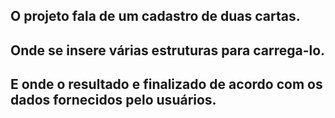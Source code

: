 ##  O projeto fala de um cadastro de duas cartas.
##  Onde se insere várias estruturas para carrega-lo.
##  E onde o resultado e finalizado de acordo com os dados fornecidos pelo usuários.
